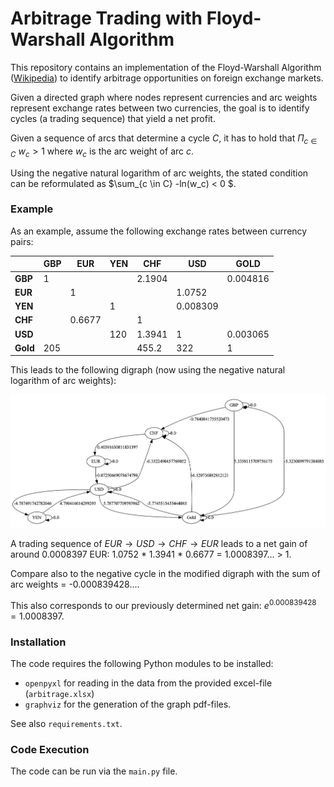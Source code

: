 # Arbitrage Trading with Floyd-Warshall Algorithm

This repository contains an implementation of the Floyd-Warshall
Algorithm ([Wikipedia](https://en.wikipedia.org/wiki/Floyd%E2%80%93Warshall_algorithm)) to identify arbitrage
opportunities on foreign exchange markets.

Given a directed graph where nodes represent currencies and arc weights
represent exchange rates between two currencies, the goal is to identify cycles (a trading sequence) that yield a net profit.

Given a sequence of arcs that determine a cycle $C$, it has to hold that $\Pi_{c \in C} \ w_c > 1$ where $w_c$ is the arc weight of arc $c$.

Using the negative natural logarithm of arc weights, the stated condition can be reformulated as $\sum_{c \in C} -ln(w_c) < 0 $.


### Example

As an example, assume the following exchange rates between currency pairs:
<div align="center">

|          | **GBP** | **EUR** | **YEN** | **CHF** | **USD**  | **GOLD** |
|----------|---------|---------|---------|---------|----------|----------|
| **GBP**  | 1       |         |         | 2.1904  |          | 0.004816 |
| **EUR**  |         | 1       |         |         | 1.0752   |          |
| **YEN**  |         |         | 1       |         | 0.008309 |          |
| **CHF**  |         | 0.6677  |         | 1       |          |          |
| **USD**  |         |         | 120     | 1.3941  | 1        | 0.003065 |
| **Gold** | 205     |         |         | 455.2   | 322      | 1        |

</div>

This leads to the following digraph (now using the negative natural logarithm of arc weights):

![Drag Racing](img/negative_ln_weights.png)

A trading sequence of $EUR \rightarrow USD \rightarrow CHF \rightarrow EUR$  leads to a net gain of around 0.0008397 EUR:
1.0752 * 1.3941 * 0.6677 = 1.0008397... > 1.

Compare also to the negative cycle in the modified digraph with the sum of arc weights = -0.000839428....

This also corresponds to our previously determined net gain: $e^{0.000839428} = 1.0008397$.


### Installation
The code requires the following Python modules to be installed:
- `openpyxl` for reading in the data from the provided excel-file (`arbitrage.xlsx`) 
- `graphviz` for the generation of the graph pdf-files.

See also `requirements.txt`.

### Code Execution
The code can be run via the ``main.py`` file.
